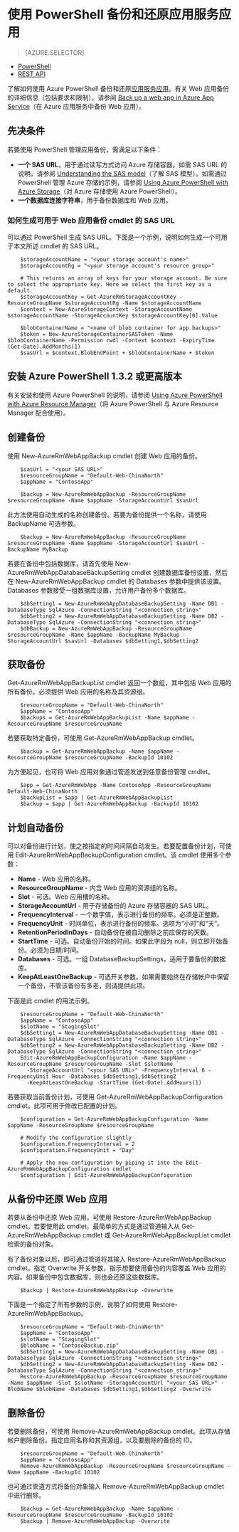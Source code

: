 <properties
	pageTitle="使用 PowerShell 备份和还原应用服务应用"
	description="了解如何使用 PowerShell 在 Azure 应用服务中备份和还原应用"
	services="app-service"
	documentationCenter=""
	authors="NKing92"
	manager="wpickett"
    editor="" />

<tags
	ms.service="app-service"
	ms.date="08/10/2016"
	wacn.date="09/26/2016"/>
# 使用 PowerShell 备份和还原应用服务应用

> [AZURE.SELECTOR]
- [PowerShell](/documentation/articles/app-service-powershell-backup/)
- [REST API](/documentation/articles/websites-csm-backup/)

了解如何使用 Azure PowerShell 备份和还原[应用服务应用](/home/features/web-site/)。有关 Web 应用备份的详细信息（包括要求和限制），请参阅 [Back up a web app in Azure App Service](/documentation/articles/web-sites-backup/)（在 Azure 应用服务中备份 Web 应用）。

## 先决条件
若要使用 PowerShell 管理应用备份，需满足以下条件：

- **一个 SAS URL**，用于通过读写方式访问 Azure 存储容器。如需 SAS URL 的说明，请参阅 [Understanding the SAS model](/documentation/articles/storage-dotnet-shared-access-signature-part-1/)（了解 SAS 模型）。如需通过 PowerShell 管理 Azure 存储的示例，请参阅 [Using Azure PowerShell with Azure Storage](/documentation/articles/storage-powershell-guide-full/)（对 Azure 存储使用 Azure PowerShell）。
- **一个数据库连接字符串**，用于备份数据库和 Web 应用。

### 如何生成可用于 Web 应用备份 cmdlet 的 SAS URL
可以通过 PowerShell 生成 SAS URL。下面是一个示例，说明如何生成一个可用于本文所述 cmdlet 的 SAS URL。

		$storageAccountName = "<your storage account's name>"
		$storageAccountRg = "<your storage account's resource group>"

		# This returns an array of keys for your storage account. Be sure to select the appropriate key. Here we select the first key as a default.
		$storageAccountKey = Get-AzureRmStorageAccountKey -ResourceGroupName $storageAccountRg -Name $storageAccountName
		$context = New-AzureStorageContext -StorageAccountName $storageAccountName -StorageAccountKey $storageAccountKey[0].Value

		$blobContainerName = "<name of blob container for app backups>"
		$token = New-AzureStorageContainerSASToken -Name $blobContainerName -Permission rwdl -Context $context -ExpiryTime (Get-Date).AddMonths(1)
		$sasUrl = $context.BlobEndPoint + $blobContainerName + $token

## 安装 Azure PowerShell 1.3.2 或更高版本

有关安装和使用 Azure PowerShell 的说明，请参阅 [Using Azure PowerShell with Azure Resource Manager](/documentation/articles/powershell-install-configure/)（将 Azure PowerShell 与 Azure Resource Manager 配合使用）。

## 创建备份

使用 New-AzureRmWebAppBackup cmdlet 创建 Web 应用的备份。

		$sasUrl = "<your SAS URL>"
		$resourceGroupName = "Default-Web-ChinaNorth"
		$appName = "ContosoApp"

		$backup = New-AzureRmWebAppBackup -ResourceGroupName $resourceGroupName -Name $appName -StorageAccountUrl $sasUrl

此方法使用自动生成的名称创建备份。若要为备份提供一个名称，请使用 BackupName 可选参数。

		$backup = New-AzureRmWebAppBackup -ResourceGroupName $resourceGroupName -Name $appName -StorageAccountUrl $sasUrl -BackupName MyBackup

若要在备份中包括数据库，请首先使用 New-AzureRmWebAppDatabaseBackupSetting cmdlet 创建数据库备份设置，然后在 New-AzureRmWebAppBackup cmdlet 的 Databases 参数中提供该设置。Databases 参数接受一组数据库设置，允许用户备份多个数据库。

		$dbSetting1 = New-AzureRmWebAppDatabaseBackupSetting -Name DB1 -DatabaseType SqlAzure -ConnectionString "<connection_string>"
		$dbSetting2 = New-AzureRmWebAppDatabaseBackupSetting -Name DB2 -DatabaseType SqlAzure -ConnectionString "<connection_string>"
		$dbBackup = New-AzureRmWebAppBackup -ResourceGroupName $resourceGroupName -Name $appName -BackupName MyBackup -StorageAccountUrl $sasUrl -Databases $dbSetting1,$dbSetting2

## 获取备份

Get-AzureRmWebAppBackupList cmdlet 返回一个数组，其中包括 Web 应用的所有备份。必须提供 Web 应用的名称及其资源组。

		$resourceGroupName = "Default-Web-ChinaNorth"
		$appName = "ContosoApp"
		$backups = Get-AzureRmWebAppBackupList -Name $appName -ResourceGroupName $resourceGroupName

若要获取特定备份，可使用 Get-AzureRmWebAppBackup cmdlet。

		$backup = Get-AzureRmWebAppBackup -Name $appName -ResourceGroupName $resourceGroupName -BackupId 10102

为方便起见，也可将 Web 应用对象通过管道发送到任意备份管理 cmdlet。

		$app = Get-AzureRmWebApp -Name ContosoApp -ResourceGroupName Default-Web-ChinaNorth
		$backupList = $app | Get-AzureRmWebAppBackupList
		$backup = $app | Get-AzureRmWebAppBackup -BackupId 10102

## 计划自动备份

可以对备份进行计划，使之按指定的时间间隔自动发生。若要配置备份计划，可使用 Edit-AzureRmWebAppBackupConfiguration cmdlet。该 cmdlet 使用多个参数：

- **Name** - Web 应用的名称。
- **ResourceGroupName** - 内含 Web 应用的资源组的名称。
- **Slot** - 可选。Web 应用槽的名称。
- **StorageAccountUrl** - 用于存储备份的 Azure 存储容器的 SAS URL。
- **FrequencyInterval** - 一个数字值，表示进行备份的频率。必须是正整数。
- **FrequencyUnit** - 时间单位，表示进行备份的频率。选项为“小时”和“天”。
- **RetentionPeriodInDays** - 自动备份在被自动删除之前应保存的天数。
- **StartTime** - 可选。自动备份开始的时间。如果此字段为 null，则立即开始备份。必须为日期/时间。
- **Databases** - 可选。一组 DatabaseBackupSettings，适用于要备份的数据库。
- **KeepAtLeastOneBackup** - 可选开关参数。如果需要始终在存储帐户中保留一个备份，不管该备份有多老，则请提供此项。

下面是此 cmdlet 的用法示例。

		$resourceGroupName = "Default-Web-ChinaNorth"
		$appName = "ContosoApp"
		$slotName = "StagingSlot"
		$dbSetting1 = New-AzureRmWebAppDatabaseBackupSetting -Name DB1 -DatabaseType SqlAzure -ConnectionString "<connection_string>"
		$dbSetting2 = New-AzureRmWebAppDatabaseBackupSetting -Name DB2 -DatabaseType SqlAzure -ConnectionString "<connection_string>"
		Edit-AzureRmWebAppBackupConfiguration -Name $appName -ResourceGroupName $resourceGroupName -Slot $slotName `
		  -StorageAccountUrl "<your SAS URL>" -FrequencyInterval 6 -FrequencyUnit Hour -Databases $dbSetting1,$dbSetting2 `
		  -KeepAtLeastOneBackup -StartTime (Get-Date).AddHours(1)

若要获取当前备份计划，可使用 Get-AzureRmWebAppBackupConfiguration cmdlet。此项可用于修改已配置的计划。

		$configuration = Get-AzureRmWebAppBackupConfiguration -Name $appName -ResourceGroupName $resourceGroupName

		# Modify the configuration slightly
		$configuration.FrequencyInterval = 2
		$configuration.FrequencyUnit = "Day"

		# Apply the new configuration by piping it into the Edit-AzureRmWebAppBackupConfiguration cmdlet
		$configuration | Edit-AzureRmWebAppBackupConfiguration

## 从备份中还原 Web 应用

若要从备份中还原 Web 应用，可使用 Restore-AzureRmWebAppBackup cmdlet。若要使用此 cmdlet，最简单的方式是通过管道输入从 Get-AzureRmWebAppBackup cmdlet 或 Get-AzureRmWebAppBackupList cmdlet 检索的备份对象。

有了备份对象以后，即可通过管道将其输入 Restore-AzureRmWebAppBackup cmdlet。指定 Overwrite 开关参数，指示想要使用备份的内容覆盖 Web 应用的内容。如果备份中包含数据库，则也会还原这些数据库。

		$backup | Restore-AzureRmWebAppBackup -Overwrite

下面是一个指定了所有参数的示例，说明了如何使用 Restore-AzureRmWebAppBackup。

		$resourceGroupName = "Default-Web-ChinaNorth"
		$appName = "ContosoApp"
		$slotName = "StagingSlot"
		$blobName = "ContosoBackup.zip"
		$dbSetting1 = New-AzureRmWebAppDatabaseBackupSetting -Name DB1 -DatabaseType SqlAzure -ConnectionString "<connection_string>"
		$dbSetting2 = New-AzureRmWebAppDatabaseBackupSetting -Name DB2 -DatabaseType SqlAzure -ConnectionString "<connection_string>"
		Restore-AzureRmWebAppBackup -ResourceGroupName $resourceGroupName -Name $appName -Slot $slotName -StorageAccountUrl "<your SAS URL>" -BlobName $blobName -Databases $dbSetting1,$dbSetting2 -Overwrite

## 删除备份

若要删除备份，可使用 Remove-AzureRmWebAppBackup cmdlet。此项从存储帐户删除备份。指定应用名称和其资源组，以及要删除的备份的 ID。

		$resourceGroupName = "Default-Web-ChinaNorth"
		$appName = "ContosoApp"
		Remove-AzureRmWebAppBackup -ResourceGroupName $resourceGroupName -Name $appName -BackupId 10102

也可通过管道方式将备份对象输入 Remove-AzureRmWebAppBackup cmdlet 中进行删除。

		$backup = Get-AzureRmWebAppBackup -Name $appName -ResourceGroupName $resourceGroupName -BackupId 10102
		$backup | Remove-AzureRmWebAppBackup -Overwrite

<!---HONumber=Mooncake_0919_2016-->